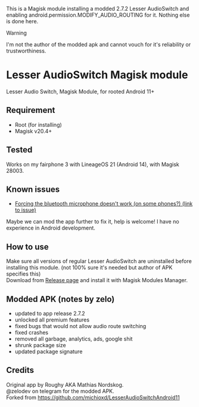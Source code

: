 This is a Magisk module installing a modded 2.7.2 Lesser AudioSwitch and enabling android.permission.MODIFY_AUDIO_ROUTING for it. Nothing else is done here.  

> [!WARNING]
> I'm not the author of the modded apk and cannot vouch for it's reliability or trustworthiness.  

# Lesser AudioSwitch Magisk module
Lesser Audio Switch, Magisk Module, for rooted Android 11+

## Requirement
- Root (for installing)  
- Magisk v20.4+

## Tested
Works on my fairphone 3 with LineageOS 21 (Android 14), with Magisk 28003.

## Known issues
- [Forcing the bluetooth microphone doesn't work (on some phones?) (link to issue)](https://github.com/kelno/LesserAudioSwitchMagisk/issues/1)
  
Maybe we can mod the app further to fix it, help is welcome! I have no experience in Android development.
  
## How to use
Make sure all versions of regular Lesser AudioSwitch are uninstalled before installing this module. (not 100% sure it's needed but author of APK specifies this)  
Download from [Release page](https://github.com/kelno/LesserAudioSwitchMagisk) and install it with Magisk Modules Manager.  
  
## Modded APK (notes by zelo)  
- updated to app release 2.7.2  
- unlocked all premium features  
- fixed bugs that would not allow audio route switching  
- fixed crashes  
- removed all garbage, analytics, ads, google shit  
- shrunk package size  
- updated package signature  

## Credits
Original app by Roughy AKA Mathias Nordskog.  
@zelodev on telegram for the modded APK.  
Forked from https://github.com/michioxd/LesserAudioSwitchAndroid11
